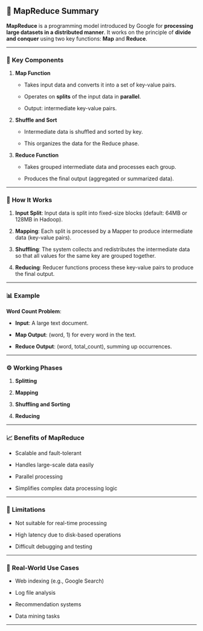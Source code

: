 ## 📘 **MapReduce Summary**

**MapReduce** is a programming model introduced by Google for **processing large datasets in a distributed manner**. It works on the principle of **divide and conquer** using two key functions: **Map** and **Reduce**.

---

### 🔧 **Key Components**

1. **Map Function**
    
    - Takes input data and converts it into a set of key-value pairs.
        
    - Operates on **splits** of the input data in **parallel**.
        
    - Output: intermediate key-value pairs.
        
2. **Shuffle and Sort**
    
    - Intermediate data is shuffled and sorted by key.
        
    - This organizes the data for the Reduce phase.
        
3. **Reduce Function**
    
    - Takes grouped intermediate data and processes each group.
        
    - Produces the final output (aggregated or summarized data).
        

---

### 🧱 **How It Works**

1. **Input Split**: Input data is split into fixed-size blocks (default: 64MB or 128MB in Hadoop).
    
2. **Mapping**: Each split is processed by a Mapper to produce intermediate data (key-value pairs).
    
3. **Shuffling**: The system collects and redistributes the intermediate data so that all values for the same key are grouped together.
    
4. **Reducing**: Reducer functions process these key-value pairs to produce the final output.
    

---

### 📊 Example

**Word Count Problem**:

- **Input**: A large text document.
    
- **Map Output**: (word, 1) for every word in the text.
    
- **Reduce Output**: (word, total_count), summing up occurrences.
    

---

### ⚙️ **Working Phases**

1. **Splitting**
    
2. **Mapping**
    
3. **Shuffling and Sorting**
    
4. **Reducing**
    

---

### 📈 **Benefits of MapReduce**

- Scalable and fault-tolerant
    
- Handles large-scale data easily
    
- Parallel processing
    
- Simplifies complex data processing logic
    

---

### 📌 **Limitations**

- Not suitable for real-time processing
    
- High latency due to disk-based operations
    
- Difficult debugging and testing
    

---

### 🧠 **Real-World Use Cases**

- Web indexing (e.g., Google Search)
    
- Log file analysis
    
- Recommendation systems
    
- Data mining tasks
    

---
